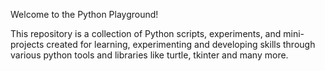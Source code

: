 Welcome to the Python Playground!

This repository is a collection of Python scripts, experiments, and mini-projects created for learning, experimenting and developing skills through various python tools and libraries like turtle, tkinter and many more.
